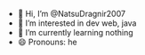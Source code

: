 - 👋 Hi, I’m @NatsuDragnir2007
- 👀 I’m interested in dev web, java
- 🌱 I’m currently learning nothing
- 😄 Pronouns: he

<!---
NatsuDragnir2007/NatsuDragnir2007 is a ✨ special ✨ repository because its `README.md` (this file) appears on your GitHub profile.
You can click the Preview link to take a look at your changes.
--->
